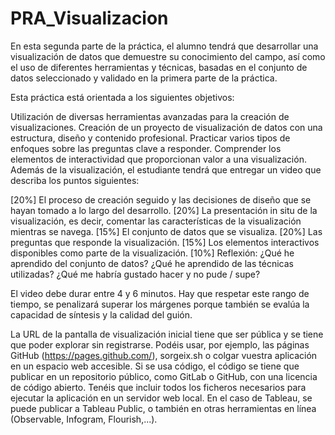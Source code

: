 # PRA_Visualizacion


En esta segunda parte de la práctica, el alumno tendrá que desarrollar una visualización de 
datos que demuestre su conocimiento del campo, así como el uso de diferentes herramientas y 
técnicas, basadas en el conjunto de datos seleccionado y validado en la primera parte de la práctica.

Esta práctica está orientada a los siguientes objetivos:

Utilización de diversas herramientas avanzadas para la creación de visualizaciones.
Creación de un proyecto de visualización de datos con una estructura, diseño y contenido profesional.
Practicar  varios tipos de enfoques sobre las preguntas clave a responder.
Comprender los elementos de interactividad que proporcionan valor a una visualización.
Además de la visualización, el estudiante tendrá que entregar un video que describa los puntos siguientes:

[20%] El proceso de creación seguido y las decisiones de diseño que se hayan tomado a lo largo del desarrollo.
[20%] La presentación in situ de la visualización, es decir, comentar las características de la 
    visualización mientras se navega.
[15%] El conjunto de datos que se visualiza.
[20%] Las preguntas que responde la visualización.
[15%] Los elementos interactivos disponibles como parte de la visualización.
[10%] Reflexión: ¿Qué he aprendido del conjunto de datos? ¿Qué he aprendido de las técnicas utilizadas? 
    ¿Qué me habría gustado hacer y no pude / supe?

El video debe durar entre 4 y 6 minutos. Hay que respetar este rango de tiempo, se penalizará superar los márgenes porque también se evalúa la capacidad de síntesis y la calidad del guión.

La URL de la pantalla de visualización inicial tiene que ser pública y se tiene que poder explorar sin registrarse. Podéis usar, por ejemplo, las páginas GitHub (https://pages.github.com/), sorgeix.sh o colgar vuestra aplicación en un espacio web accesible. Si se usa código, el código se tiene que publicar en un repositorio público, como GitLab o GitHub, con una licencia de código abierto. Tenéis que incluir todos los ficheros necesarios para ejecutar la aplicación en un servidor web local. En el caso de Tableau, se puede publicar a Tableau Public, o también en otras herramientas en línea (Observable, Infogram, Flourish,...).